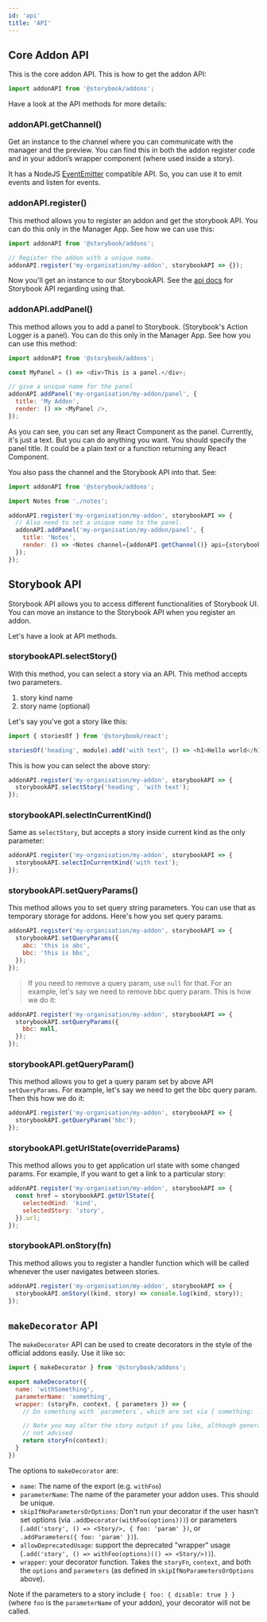 ```yaml
---
id: 'api'
title: 'API'
---
```


## Core Addon API

This is the core addon API. This is how to get the addon API:

```js
import addonAPI from '@storybook/addons';
```

Have a look at the API methods for more details:

### addonAPI.getChannel()

Get an instance to the channel where you can communicate with the manager and the preview. You can find this in both the addon register code and in your addon’s wrapper component (where used inside a story).

It has a NodeJS [EventEmitter](https://nodejs.org/api/events.html) compatible API. So, you can use it to emit events and listen for events.

### addonAPI.register()

This method allows you to register an addon and get the storybook API. You can do this only in the Manager App.
See how we can use this:

```js
import addonAPI from '@storybook/addons';

// Register the addon with a unique name.
addonAPI.register('my-organisation/my-addon', storybookAPI => {});
```

Now you'll get an instance to our StorybookAPI. See the [api docs](/addons/api#storybook-api) for Storybook API regarding using that.

### addonAPI.addPanel()

This method allows you to add a panel to Storybook. (Storybook's Action Logger is a panel). You can do this only in the Manager App.
See how you can use this method:

```js
import addonAPI from '@storybook/addons';

const MyPanel = () => <div>This is a panel.</div>;

// give a unique name for the panel
addonAPI.addPanel('my-organisation/my-addon/panel', {
  title: 'My Addon',
  render: () => <MyPanel />,
});
```

As you can see, you can set any React Component as the panel. Currently, it's just a text. But you can do anything you want. You should specify the panel title. It could be a plain text or a function returning any React Component.

You also pass the channel and the Storybook API into that. See:

```js
import addonAPI from '@storybook/addons';

import Notes from './notes';

addonAPI.register('my-organisation/my-addon', storybookAPI => {
  // Also need to set a unique name to the panel.
  addonAPI.addPanel('my-organisation/my-addon/panel', {
    title: 'Notes',
    render: () => <Notes channel={addonAPI.getChannel()} api={storybookAPI} />,
  });
});
```

## Storybook API

Storybook API allows you to access different functionalities of Storybook UI. You can move an instance to the Storybook API when you register an addon.

Let's have a look at API methods.

### storybookAPI.selectStory()

With this method, you can select a story via an API. This method accepts two parameters.

1.  story kind name
2.  story name (optional)

Let's say you've got a story like this:

```js
import { storiesOf } from '@storybook/react';

storiesOf('heading', module).add('with text', () => <h1>Hello world</h1>);
```

This is how you can select the above story:

```js
addonAPI.register('my-organisation/my-addon', storybookAPI => {
  storybookAPI.selectStory('heading', 'with text');
});
```

### storybookAPI.selectInCurrentKind()

Same as `selectStory`, but accepts a story inside current kind as the only parameter:

```js
addonAPI.register('my-organisation/my-addon', storybookAPI => {
  storybookAPI.selectInCurrentKind('with text');
});
```

### storybookAPI.setQueryParams()

This method allows you to set query string parameters. You can use that as temporary storage for addons. Here's how you set query params.

```js
addonAPI.register('my-organisation/my-addon', storybookAPI => {
  storybookAPI.setQueryParams({
    abc: 'this is abc',
    bbc: 'this is bbc',
  });
});
```

> If you need to remove a query param, use `null` for that. For an example, let's say we need to remove bbc query param. This is how we do it:

```js
addonAPI.register('my-organisation/my-addon', storybookAPI => {
  storybookAPI.setQueryParams({
    bbc: null,
  });
});
```

### storybookAPI.getQueryParam()

This method allows you to get a query param set by above API `setQueryParams`. For example, let's say we need to get the bbc query param. Then this how we do it:

```js
addonAPI.register('my-organisation/my-addon', storybookAPI => {
  storybookAPI.getQueryParam('bbc');
});
```

### storybookAPI.getUrlState(overrideParams)

This method allows you to get application url state with some changed params. For example, if you want to get a link to a particular story:

```js
addonAPI.register('my-organisation/my-addon', storybookAPI => {
  const href = storybookAPI.getUrlState({
    selectedKind: 'kind',
    selectedStory: 'story',
  }).url;
});
```

### storybookAPI.onStory(fn)

This method allows you to register a handler function which will be called whenever the user navigates between stories.

```js
addonAPI.register('my-organisation/my-addon', storybookAPI => {
  storybookAPI.onStory((kind, story) => console.log(kind, story));
});
```

## `makeDecorator` API

The `makeDecorator` API can be used to create decorators in the style of the official addons easily. Use it like so:

```js
import { makeDecorator } from '@storybook/addons';

export makeDecorator({
  name: 'withSomething',
  parameterName: 'something',
  wrapper: (storyFn, context, { parameters }) => {
    // Do something with `parameters`, which are set via { something: ... }

    // Note you may alter the story output if you like, although generally that's
    // not advised
    return storyFn(context);
  }
})
```

The options to `makeDecorator` are:

- `name`: The name of the export (e.g. `withFoo`)
- `parameterName`: The name of the parameter your addon uses. This should be unique.
- `skipIfNoParametersOrOptions`: Don't run your decorator if the user hasn't set options (via `.addDecorator(withFoo(options)))`) or parameters (`.add('story', () => <Story/>, { foo: 'param' })`, or `.addParameters({ foo: 'param' })`).
- `allowDeprecatedUsage`: support the deprecated "wrapper" usage (`.add('story', () => withFoo(options)(() => <Story/>))`).
- `wrapper`: your decorator function. Takes the `storyFn`, `context`, and both the `options` and `parameters` (as defined in `skipIfNoParametersOrOptions` above).

Note if the parameters to a story include `{ foo: { disable: true } }` (where `foo` is the `parameterName` of your addon), your decorator will not be called.
